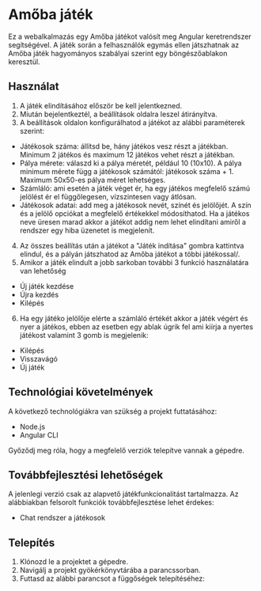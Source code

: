 # Amőba játék

Ez a webalkalmazás egy Amőba játékot valósít meg Angular keretrendszer segítségével. A játék során a felhasználók egymás ellen játszhatnak az Amőba játék hagyományos szabályai szerint egy böngészőablakon keresztül.

## Használat

1. A játék elindításához először be kell jelentkezned.
2. Miután bejelentkeztél, a beállítások oldalra leszel átirányítva.
3. A beállítások oldalon konfigurálhatod a játékot az alábbi paraméterek szerint:
- Játékosok száma: állítsd be, hány játékos vesz részt a játékban. Minimum 2 játékos és maximum 12 játékos vehet részt a játékban.
- Pálya mérete: válaszd ki a pálya méretét, például 10 (10x10). A pálya minimum mérete függ a játékosok számától: játékosok száma + 1. Maximum 50x50-es pálya méret lehetséges.
- Számláló: ami esetén a játék véget ér, ha egy játékos megfelelő számú jelölést ér el függőlegesen, vízszintesen vagy átlósan.
- Játékosok adatai: add meg a játékosok nevét, színét és jelölőjét. A szín és a jelölő opciókat a megfelelő értékekkel módosíthatod. Ha a játékos neve üresen marad akkor a játékot addig nem lehet elindítani amiről a rendszer egy hiba üzenetet is megjelenít.

4. Az összes beállítás után a játékot a "Játék indítása" gombra kattintva elindul, és a pályán játszhatod az Amőba játékot a többi játékossal/.
5. Amikor a játék elindult a jobb sarkoban további 3 funkció használatára van lehetőség
- Új játék kezdése
- Újra kezdés
- Kilépés
6. Ha egy játéko jelölője elérte a számláló értékét akkor a játék végért és nyer a játékos, ebben az esetben egy ablak úgrik fel ami kiírja a nyertes játékost valamint 3 gomb is megjelenik:
- Kilépés
- Visszavágó
- Új játék

## Technológiai követelmények

A következő technológiákra van szükség a projekt futtatásához:

- Node.js
- Angular CLI

Győződj meg róla, hogy a megfelelő verziók telepítve vannak a gépedre.

## Továbbfejlesztési lehetőségek

A jelenlegi verzió csak az alapvető játékfunkcionalitást tartalmazza. Az alábbiakban felsorolt funkciók továbbfejlesztése lehet érdekes:

- Chat rendszer a játékosok


## Telepítés

1. Klónozd le a projektet a gépedre.
2. Navigálj a projekt gyökérkönyvtárába a parancssorban.
3. Futtasd az alábbi parancsot a függőségek telepítéséhez:
